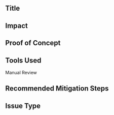 ## Title

## Impact

## Proof of Concept

## Tools Used

Manual Review

## Recommended Mitigation Steps

## Issue Type